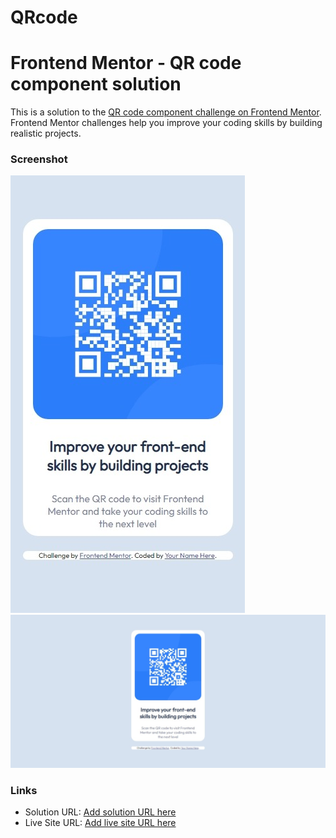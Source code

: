 # QRcode
# Frontend Mentor - QR code component solution

This is a solution to the [QR code component challenge on Frontend Mentor](https://www.frontendmentor.io/challenges/qr-code-component-iux_sIO_H). Frontend Mentor challenges help you improve your coding skills by building realistic projects. 




### Screenshot

![](results/mobile-design.jpeg)
![](results/desktop_design.jpeg)


### Links

- Solution URL: [Add solution URL here](https://your-solution-url.com)
- Live Site URL: [Add live site URL here](https://github.com/ohianeis/QRcode)
